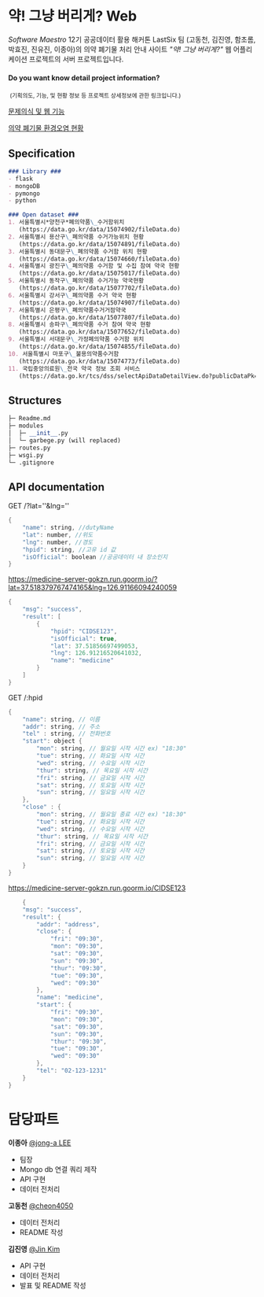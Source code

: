# 약! 그냥 버리게? Web

_Software Maestro_ 12기 공공데이터 활용 해커톤 LastSix 팀 (고동천, 김진영, 함초롬, 박효진, 진유진, 이종아)의 의약 폐기물 처리 안내 사이트 _"약! 그냥 버리게?"_ 웹 어플리케이션 프로젝트의 서버 프로젝트입니다. 

#### Do you want know detail project information?

<small> (기획의도, 기능, 및 현황 정보 등 프로젝트 상세정보에 관한 링크입니다.) </small>

[문제의식 및 웹 기능](https://www.notion.so/98bdeab0972442b2a10d3159a90fa61e)

[의약 폐기물 환경오염 현황](https://www.notion.so/88fc34bcf5f94065904721c0f1bd08ec)



## Specification

```markdown
### Library ###
- flask
- mongoDB
- pymongo
- python

### Open dataset ###
1. 서울특별시*양천구*폐의약품\_수거함위치
   (https://data.go.kr/data/15074902/fileData.do)
2. 서울특별시 용산구\_폐의약품 수거가능위치 현황
   (https://data.go.kr/data/15074891/fileData.do)
3. 서울특별시 동대문구\_폐의약품 수거함 위치 현황
   (https://data.go.kr/data/15074660/fileData.do)
4. 서울특별시 광진구\_폐의약품 수거함 및 수집 참여 약국 현황
   (https://data.go.kr/data/15075017/fileData.do)
5. 서울특별시 동작구\_폐의약품 수거가능 약국현황
   (https://data.go.kr/data/15077702/fileData.do)
6. 서울특별시 강서구\_폐의약품 수거 약국 현황
   (https://data.go.kr/data/15074907/fileData.do)
7. 서울특별시 은평구\_폐의약품수거거점약국
   (https://data.go.kr/data/15077807/fileData.do)
8. 서울특별시 송파구\_폐의약품 수거 참여 약국 현황
   (https://data.go.kr/data/15077652/fileData.do)
9. 서울특별시 서대문구\_가정폐의약품 수거함 위치
   (https://data.go.kr/data/15074855/fileData.do)
10. 서울특별시 마포구\_불용의약품수거함
   (https://data.go.kr/data/15074773/fileData.do)
11. 국립중앙의료원\_전국 약국 정보 조회 서비스
   (https://data.go.kr/tcs/dss/selectApiDataDetailView.do?publicDataPk=15000576)
```



## Structures

```python
├─ Readme.md
├─ modules
│  ├─ __init__.py
│  └─ garbege.py (will replaced)
├─ routes.py
├─ wsgi.py
└─ .gitignore
```



## API documentation

GET /?lat=''&lng=''

```swift
{
    "name": string, //dutyName
    "lat": number, //위도
    "lng": number, //경도
    "hpid": string, //고유 id 값
    "isOfficial": boolean //공공데이터 내 장소인지
}
```

https://medicine-server-gokzn.run.goorm.io/?lat=37.518379767474165&lng=126.91166094240059

```swift
{
    "msg": "success",
    "result": [
        {
            "hpid": "CIDSE123",
            "isOfficial": true,
            "lat": 37.51856697499053,
            "lng": 126.91216520641032,
            "name": "medicine"
        }
    ]
}
```

GET /:hpid

```swift
{
    "name": string, // 이름
    "addr": string, // 주소
    "tel" : string, // 전화번호
    "start": object {
        "mon": string, // 월요일 시작 시간 ex) "18:30"
        "tue": string, // 화요일 시작 시간
        "wed": string, // 수요일 시작 시간
        "thur": string, // 목요일 시작 시간
        "fri": string, // 금요일 시작 시간
        "sat": string, // 토요일 시작 시간
        "sun": string, // 일요일 시작 시간
    },
    "close" : {
        "mon": string, // 월요일 종료 시간 ex) "18:30"
        "tue": string, // 화요일 시작 시간
        "wed": string, // 수요일 시작 시간
        "thur": string, // 목요일 시작 시간
        "fri": string, // 금요일 시작 시간
        "sat": string, // 토요일 시작 시간
        "sun": string, // 일요일 시작 시간
    }
}
```

https://medicine-server-gokzn.run.goorm.io/CIDSE123

```swift
    {
    "msg": "success",
    "result": {
        "addr": "address",
        "close": {
            "fri": "09:30",
            "mon": "09:30",
            "sat": "09:30",
            "sun": "09:30",
            "thur": "09:30",
            "tue": "09:30",
            "wed": "09:30"
        },
        "name": "medicine",
        "start": {
            "fri": "09:30",
            "mon": "09:30",
            "sat": "09:30",
            "sun": "09:30",
            "thur": "09:30",
            "tue": "09:30",
            "wed": "09:30"
        },
        "tel": "02-123-1231"
    }
}
```

# 담당파트

**이종아** [@jong-a LEE](https://github.com/whddk4415)

- 팀장
- Mongo db 연결 쿼리 제작
- API 구현
- 데이터 전처리

**고동천** [@cheon4050](https://github.com/cheon4050)

- 데이터 전처리
- README 작성

**김진영** [@Jin Kim](https://github.com/gimquokka)

- API 구현
- 데이터 전처리
- 발표 및 README 작성
